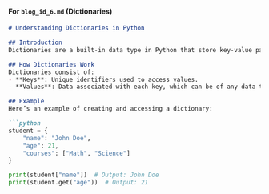 
#### For `blog_id_6.md` (Dictionaries)

```markdown
# Understanding Dictionaries in Python

## Introduction
Dictionaries are a built-in data type in Python that store key-value pairs. They are useful for associating values with unique keys, allowing for fast retrieval of data.

## How Dictionaries Work
Dictionaries consist of:
- **Keys**: Unique identifiers used to access values.
- **Values**: Data associated with each key, which can be of any data type.

## Example
Here’s an example of creating and accessing a dictionary:

```python
student = {
    "name": "John Doe",
    "age": 21,
    "courses": ["Math", "Science"]
}

print(student["name"])  # Output: John Doe
print(student.get("age"))  # Output: 21
